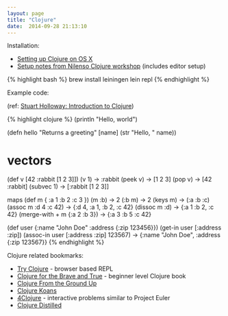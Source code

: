 ```yaml
---
layout: page
title: "Clojure"
date:  2014-09-28 21:13:10
---
```


Installation:

- [Setting up Clojure on OS X](https://gist.github.com/technomancy/2395913)
- [Setup notes from Nilenso Clojure workshop](https://github.com/nilenso/clojure-workshop/blob/master/preparation.md)
  (includes editor setup)

{% highlight bash %}
brew install leiningen
lein repl
{% endhighlight %}

Example code:

(ref: [Stuart Holloway: Introduction to Clojure](https://vimeo.com/68375202))

{% highlight clojure %}
(println "Hello, world")

(defn hello
  "Returns a greeting"
  [name]
  (str "Hello, " name))

# vectors
(def v [42 :rabbit [1 2 3]])
(v 1) -> :rabbit
(peek v) -> [1 2 3]
(pop v) -> [42 :rabbit]
(subvec 1) -> [:rabbit [1 2 3]]

maps
(def m { :a 1 :b 2 :c 3 })
(m :b) -> 2
(:b m) -> 2
(keys m) -> (:a :b :c)
(assoc m :d 4 :c 42) -> {:d 4, :a 1, :b 2, :c 42}
(dissoc m :d) -> {:a 1 :b 2, :c 42}
(merge-with + m {:a 2 :b 3}) -> {:a 3 :b 5 :c 42}

(def user {:name "John Doe"
           :address {:zip 123456}})
(get-in user [:address :zip])
(assoc-in user [:address :zip] 123567)
-> {:name "John Doe", :address {:zip 123567}}
{% endhighlight %}

Clojure related bookmarks:

* [Try Clojure](http://tryclj.com/) - browser based REPL
* [Clojure for the Brave and True](http://www.braveclojure.com/) - beginner level Clojure book
* [Clojure From the Ground Up](http://aphyr.com/posts/301-clojure-from-the-ground-up-welcome)
* [Clojure Koans](http://clojurekoans.com/)
* [4Clojure](http://www.4clojure.com/) - interactive problems similar to Project Euler
* [Clojure Distilled](http://yogthos.github.io/ClojureDistilled.html)

